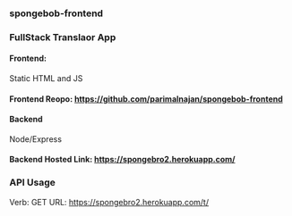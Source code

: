 ### spongebob-frontend
### FullStack Translaor App
#### Frontend:

Static HTML and JS
#### Frontend Reopo: https://github.com/parimalnajan/spongebob-frontend

#### Backend
Node/Express
#### Backend Hosted Link: https://spongebro2.herokuapp.com/

### API Usage
Verb: GET
URL: https://spongebro2.herokuapp.com/t/
